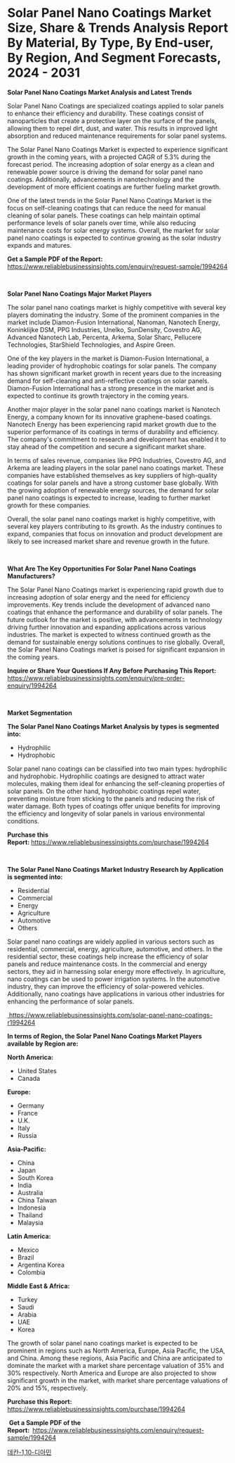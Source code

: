 <p><h1>Solar Panel Nano Coatings Market Size, Share & Trends Analysis Report By Material, By Type, By End-user, By Region, And Segment Forecasts, 2024 - 2031</h1></p><p><strong>Solar Panel Nano Coatings Market Analysis and Latest Trends</strong></p>
<p><p>Solar Panel Nano Coatings are specialized coatings applied to solar panels to enhance their efficiency and durability. These coatings consist of nanoparticles that create a protective layer on the surface of the panels, allowing them to repel dirt, dust, and water. This results in improved light absorption and reduced maintenance requirements for solar panel systems.</p><p>The Solar Panel Nano Coatings Market is expected to experience significant growth in the coming years, with a projected CAGR of 5.3% during the forecast period. The increasing adoption of solar energy as a clean and renewable power source is driving the demand for solar panel nano coatings. Additionally, advancements in nanotechnology and the development of more efficient coatings are further fueling market growth.</p><p>One of the latest trends in the Solar Panel Nano Coatings Market is the focus on self-cleaning coatings that can reduce the need for manual cleaning of solar panels. These coatings can help maintain optimal performance levels of solar panels over time, while also reducing maintenance costs for solar energy systems. Overall, the market for solar panel nano coatings is expected to continue growing as the solar industry expands and matures.</p></p>
<p><strong>Get a Sample PDF of the Report:&nbsp;</strong> <a href="https://www.reliablebusinessinsights.com/enquiry/request-sample/1994264">https://www.reliablebusinessinsights.com/enquiry/request-sample/1994264</a></p>
<p>&nbsp;</p>
<p><strong>Solar Panel Nano Coatings Major Market Players</strong></p>
<p><p>The solar panel nano coatings market is highly competitive with several key players dominating the industry. Some of the prominent companies in the market include Diamon-Fusion International, Nanoman, Nanotech Energy, Koninklijke DSM, PPG Industries, Unelko, SunDensity, Covestro AG, Advanced Nanotech Lab, Percenta, Arkema, Solar Sharc, Pellucere Technologies, StarShield Technologies, and Aspire Green.</p><p>One of the key players in the market is Diamon-Fusion International, a leading provider of hydrophobic coatings for solar panels. The company has shown significant market growth in recent years due to the increasing demand for self-cleaning and anti-reflective coatings on solar panels. Diamon-Fusion International has a strong presence in the market and is expected to continue its growth trajectory in the coming years.</p><p>Another major player in the solar panel nano coatings market is Nanotech Energy, a company known for its innovative graphene-based coatings. Nanotech Energy has been experiencing rapid market growth due to the superior performance of its coatings in terms of durability and efficiency. The company's commitment to research and development has enabled it to stay ahead of the competition and secure a significant market share.</p><p>In terms of sales revenue, companies like PPG Industries, Covestro AG, and Arkema are leading players in the solar panel nano coatings market. These companies have established themselves as key suppliers of high-quality coatings for solar panels and have a strong customer base globally. With the growing adoption of renewable energy sources, the demand for solar panel nano coatings is expected to increase, leading to further market growth for these companies.</p><p>Overall, the solar panel nano coatings market is highly competitive, with several key players contributing to its growth. As the industry continues to expand, companies that focus on innovation and product development are likely to see increased market share and revenue growth in the future.</p></p>
<p>&nbsp;</p>
<p><strong>What Are The Key Opportunities For Solar Panel Nano Coatings Manufacturers?</strong></p>
<p><p>The Solar Panel Nano Coatings market is experiencing rapid growth due to increasing adoption of solar energy and the need for efficiency improvements. Key trends include the development of advanced nano coatings that enhance the performance and durability of solar panels. The future outlook for the market is positive, with advancements in technology driving further innovation and expanding applications across various industries. The market is expected to witness continued growth as the demand for sustainable energy solutions continues to rise globally. Overall, the Solar Panel Nano Coatings market is poised for significant expansion in the coming years.</p></p>
<p><strong>Inquire or Share Your Questions If Any Before Purchasing This Report:</strong> <a href="https://www.reliablebusinessinsights.com/enquiry/pre-order-enquiry/1994264">https://www.reliablebusinessinsights.com/enquiry/pre-order-enquiry/1994264</a></p>
<p>&nbsp;</p>
<p><strong>Market Segmentation</strong></p>
<p><strong>The Solar Panel Nano Coatings Market Analysis by types is segmented into:</strong></p>
<p><ul><li>Hydrophilic</li><li>Hydrophobic</li></ul></p>
<p><p>Solar panel nano coatings can be classified into two main types: hydrophilic and hydrophobic. Hydrophilic coatings are designed to attract water molecules, making them ideal for enhancing the self-cleaning properties of solar panels. On the other hand, hydrophobic coatings repel water, preventing moisture from sticking to the panels and reducing the risk of water damage. Both types of coatings offer unique benefits for improving the efficiency and longevity of solar panels in various environmental conditions.</p></p>
<p><strong>Purchase this Report:&nbsp;</strong><a href="https://www.reliablebusinessinsights.com/purchase/1994264">https://www.reliablebusinessinsights.com/purchase/1994264</a></p>
<p>&nbsp;</p>
<p><strong>The Solar Panel Nano Coatings Market Industry Research by Application is segmented into:</strong></p>
<p><ul><li>Residential</li><li>Commercial</li><li>Energy</li><li>Agriculture</li><li>Automotive</li><li>Others</li></ul></p>
<p><p>Solar panel nano coatings are widely applied in various sectors such as residential, commercial, energy, agriculture, automotive, and others. In the residential sector, these coatings help increase the efficiency of solar panels and reduce maintenance costs. In the commercial and energy sectors, they aid in harnessing solar energy more effectively. In agriculture, nano coatings can be used to power irrigation systems. In the automotive industry, they can improve the efficiency of solar-powered vehicles. Additionally, nano coatings have applications in various other industries for enhancing the performance of solar panels.</p></p>
<p><a href="https://www.reliablebusinessinsights.com/solar-panel-nano-coatings-r1994264">&nbsp;https://www.reliablebusinessinsights.com/solar-panel-nano-coatings-r1994264</a></p>
<p><strong>In terms of Region, the Solar Panel Nano Coatings Market Players available by Region are:</strong></p>
<p>
    <p> <strong> North America: </strong>
        <ul>
            <li>United States</li>
            <li>Canada</li>
        </ul>
        </p> 
    <p> <strong> Europe: </strong>
        <ul>
            <li>Germany</li>
            <li>France</li>
            <li>U.K.</li>
            <li>Italy</li>
            <li>Russia</li>
        </ul>
        </p> 
    <p> <strong> Asia-Pacific: </strong>
        <ul>
            <li>China</li>
            <li>Japan</li>
            <li>South Korea</li>
            <li>India</li>
            <li>Australia</li>
            <li>China Taiwan</li>
            <li>Indonesia</li>
            <li>Thailand</li>
            <li>Malaysia</li>
        </ul>
        </p> 
    <p> <strong> Latin America: </strong>
        <ul>
            <li>Mexico</li>
            <li>Brazil</li>
            <li>Argentina Korea</li>
            <li>Colombia</li>
        </ul>
        </p> 
    <p> <strong> Middle East & Africa: </strong>
        <ul>
            <li>Turkey</li>
            <li>Saudi</li>
            <li>Arabia</li>
            <li>UAE</li>
            <li>Korea</li>
        </ul>
    </p>
    </p>
<p><p>The growth of solar panel nano coatings market is expected to be prominent in regions such as North America, Europe, Asia Pacific, the USA, and China. Among these regions, Asia Pacific and China are anticipated to dominate the market with a market share percentage valuation of 35% and 30% respectively. North America and Europe are also projected to show significant growth in the market, with market share percentage valuations of 20% and 15%, respectively.</p></p>
<p><strong>Purchase this Report: </strong><a href="https://www.reliablebusinessinsights.com/purchase/1994264">https://www.reliablebusinessinsights.com/purchase/1994264</a></p>
<p>&nbsp;<strong>Get a Sample PDF of the Report:&nbsp;&nbsp;</strong><a href="https://www.reliablebusinessinsights.com/enquiry/request-sample/1994264">https://www.reliablebusinessinsights.com/enquiry/request-sample/1994264</a></p>
<p><strong></strong></p>
<p><p><a href="https://github.com/iansanftyord09878/Market-Research-Report-List-2/blob/main/3327167145774.md">데칸-1,10-디아민</a></p></p>